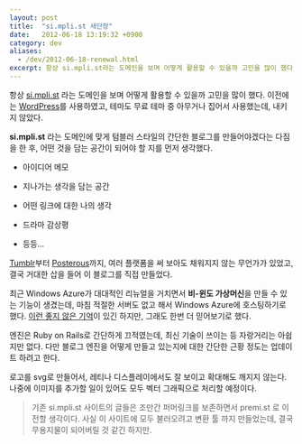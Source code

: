 ```yaml
---
layout: post
title:  "si.mpli.st 새단장"
date:   2012-06-18 13:19:32 +0900
category: dev
aliases:
  - /dev/2012-06-18-renewal.html
excerpt: 항상 si.mpli.st라는 도메인을 보며 어떻게 활용할 수 있을까 고민을 많이 했다..
---
```


항상 [si.mpli.st](http://si.mpli.st/) 라는 도메인을 보며 어떻게 활용할 수 있을까 고민을 많이 했다. 이전에는 [WordPress](http://wordpress.org/)를 사용하였고, 테마도 무료 테마 중 아무거나 집어서 사용했는데, 내키지 않았다.

**si.mpli.st** 라는 도메인에 맞게 텀블러 스타일의 간단한 블로그를 만들어야겠다는 다짐을 한 후, 어떤 것을 담는 공간이 되어야 할 지를 먼저 생각했다.

- 아이디어 메모

- 지나가는 생각을 담는 공간

- 어떤 링크에 대한 나의 생각

- 드라마 감상평

- 등등...

[Tumblr](http://tumblr.com/)부터 [Posterous](http://posterous.com/)까지, 여러 플랫폼을 써 보아도 채워지지 않는 무언가가 있었고, 결국 거대한 삽을 들어 이 블로그를 직접 만들었다.

최근 Windows Azure가 대대적인 리뉴얼을 거치면서 **비-윈도 가상머신**을 만들 수 있는 기능이 생겼는데, 마침 적절한 서버도 없고 해서 Windows Azure에 호스팅하기로 했다. [이런 좋지 않은 기억](http://storify.com/Premist/azure)이 있긴 하지만, 그래도 한번 더 믿어보기로 했다.

엔진은 Ruby on Rails로 간단하게 끄적였는데, 최신 기술이 쓰이는 등 자랑거리는 아쉽지만 없다. 다만 블로그 엔진을 어떻게 만들고 있는지에 대한 간단한 근황 정도는 업데이트 하려고 한다.

로고를 svg로 만들어서, 레티나 디스플레이에서도 잘 보이고 확대해도 깨지지 않는다. 나중에 이미지를 추가할 일이 있어도 모두 벡터 그래픽으로 처리할 예정이다.

>기존 si.mpli.st 사이트의 글들은 조만간 퍼머링크를 보존하면서 premi.st 로 이전할 생각이다. 사실 이 사이트에 모두 불러오려고 변환 툴 까지 만들었는데, 결국 무용지물이 되어버릴 것 같긴 하지만.